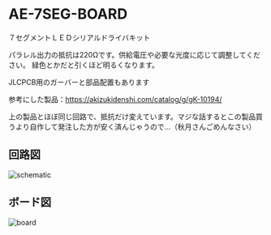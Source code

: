 # AE-7SEG-BOARD

７セグメントＬＥＤシリアルドライバキット

パラレル出力の抵抗は220Ωです。供給電圧や必要な光度に応じて調整してください。
緑色とかだと引くほど明るくなります。

JLCPCB用のガーバーと部品配置もあります

参考にした製品：https://akizukidenshi.com/catalog/g/gK-10194/

上の製品とほぼ同じ回路で、抵抗だけ変えています。マジな話するとこの製品買うより自作して発注した方が安く済んじゃうので...（秋月さんごめんなさい）

## 回路図

![schematic](https://user-images.githubusercontent.com/48169975/200824411-e91e8cf8-efc4-43cf-8357-6f0bef056b66.jpg)

## ボード図

![board](https://user-images.githubusercontent.com/48169975/200824415-98698231-7d62-4827-9ea3-03b33dff10b1.jpg)
